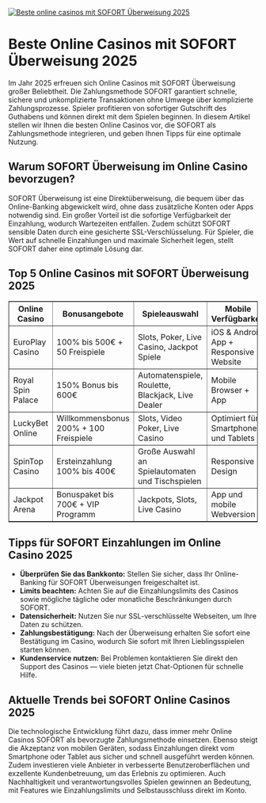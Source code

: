 [![Beste online casinos mit SOFORT Überweisung 2025](https://123-caf.pages.dev/gitsignup.png)](https://vrmoo.ru/Bt82HjjY)

<h1>Beste Online Casinos mit SOFORT Überweisung 2025</h1> <p>Im Jahr 2025 erfreuen sich Online Casinos mit SOFORT Überweisung großer Beliebtheit. Die Zahlungsmethode SOFORT garantiert schnelle, sichere und unkomplizierte Transaktionen ohne Umwege über komplizierte Zahlungsprozesse. Spieler profitieren von sofortiger Gutschrift des Guthabens und können direkt mit dem Spielen beginnen. In diesem Artikel stellen wir Ihnen die besten Online Casinos vor, die SOFORT als Zahlungsmethode integrieren, und geben Ihnen Tipps für eine optimale Nutzung.</p>  <h2>Warum SOFORT Überweisung im Online Casino bevorzugen?</h2> <p>SOFORT Überweisung ist eine Direktüberweisung, die bequem über das Online-Banking abgewickelt wird, ohne dass zusätzliche Konten oder Apps notwendig sind. Ein großer Vorteil ist die sofortige Verfügbarkeit der Einzahlung, wodurch Wartezeiten entfallen. Zudem schützt SOFORT sensible Daten durch eine gesicherte SSL-Verschlüsselung. Für Spieler, die Wert auf schnelle Einzahlungen und maximale Sicherheit legen, stellt SOFORT daher eine optimale Lösung dar.</p>  <h2>Top 5 Online Casinos mit SOFORT Überweisung 2025</h2> <table border="1" cellpadding="8" cellspacing="0">   <thead>     <tr>       <th>Online Casino</th>       <th>Bonusangebote</th>       <th>Spieleauswahl</th>       <th>Mobile Verfügbarkeit</th>       <th>Kundenservice</th>     </tr>   </thead>   <tbody>     <tr>       <td>EuroPlay Casino</td>       <td>100% bis 500€ + 50 Freispiele</td>       <td>Slots, Poker, Live Casino, Jackpot Spiele</td>       <td>iOS & Android App + Responsive Website</td>       <td>24/7 Live-Chat & E-Mail Support</td>     </tr>     <tr>       <td>Royal Spin Palace</td>       <td>150% Bonus bis 600€</td>       <td>Automatenspiele, Roulette, Blackjack, Live Dealer</td>       <td>Mobile Browser + App</td>       <td>Schnelle Reaktionszeit, mehrsprachig</td>     </tr>     <tr>       <td>LuckyBet Online</td>       <td>Willkommensbonus 200% + 100 Freispiele</td>       <td>Slots, Video Poker, Live Casino</td>       <td>Optimiert für Smartphones und Tablets</td>       <td>Telefon Support & Chat</td>     </tr>     <tr>       <td>SpinTop Casino</td>       <td>Ersteinzahlung 100% bis 400€</td>       <td>Große Auswahl an Spielautomaten und Tischspielen</td>       <td>Responsive Design</td>       <td>24-Stunden Kundendienst</td>     </tr>     <tr>       <td>Jackpot Arena</td>       <td>Bonuspaket bis 700€ + VIP Programm</td>       <td>Jackpots, Slots, Live Casino</td>       <td>App und mobile Webversion</td>       <td>Mehrsprachiger Support</td>     </tr>   </tbody> </table>  <h2>Tipps für SOFORT Einzahlungen im Online Casino 2025</h2> <ul>   <li><strong>Überprüfen Sie das Bankkonto:</strong> Stellen Sie sicher, dass Ihr Online-Banking für SOFORT Überweisungen freigeschaltet ist.</li>   <li><strong>Limits beachten:</strong> Achten Sie auf die Einzahlungslimits des Casinos sowie mögliche tägliche oder monatliche Beschränkungen durch SOFORT.</li>   <li><strong>Datensicherheit:</strong> Nutzen Sie nur SSL-verschlüsselte Webseiten, um Ihre Daten zu schützen.</li>   <li><strong>Zahlungsbestätigung:</strong> Nach der Überweisung erhalten Sie sofort eine Bestätigung im Casino, wodurch Sie sofort mit Ihren Lieblingsspielen starten können.</li>   <li><strong>Kundenservice nutzen:</strong> Bei Problemen kontaktieren Sie direkt den Support des Casinos — viele bieten jetzt Chat-Optionen für schnelle Hilfe.</li> </ul>  <h2>Aktuelle Trends bei SOFORT Online Casinos 2025</h2> <p>Die technologische Entwicklung führt dazu, dass immer mehr Online Casinos SOFORT als bevorzugte Zahlungsmethode einsetzen. Ebenso steigt die Akzeptanz von mobilen Geräten, sodass Einzahlungen direkt vom Smartphone oder Tablet aus sicher und schnell ausgeführt werden können. Zudem investieren viele Anbieter in verbesserte Benutzeroberflächen und exzellente Kundenbetreuung, um das Erlebnis zu optimieren. Auch Nachhaltigkeit und verantwortungsvolles Spielen gewinnen an Bedeutung, mit Features wie Einzahlungslimits und Selbstausschluss direkt im Konto.</p>